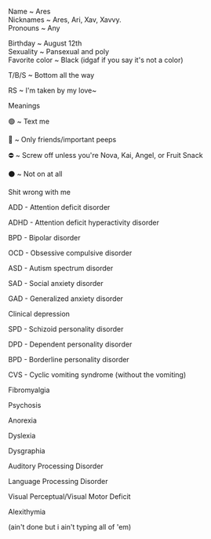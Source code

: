 Name ~ Ares                          
Nicknames ~ Ares, Ari, Xav, Xavvy.       
Pronouns ~ Any
                      
Birthday ~ August 12th               
Sexuality ~ Pansexual and poly                
Favorite color ~ Black (idgaf if you say it's not a color)

T/B/S ~ Bottom all the way

RS ~ I'm taken by my love~




Meanings

🟢 ~ Text me

🌙 ~ Only friends/important peeps

⛔️ ~ Screw off unless you're Nova, Kai, Angel, or Fruit Snack

⚫️ ~ Not on at all






Shit wrong with me

ADD - Attention deficit disorder

ADHD - Attention deficit hyperactivity disorder

BPD - Bipolar disorder

OCD - Obsessive compulsive disorder

ASD - Autism spectrum disorder

SAD - Social anxiety disorder

GAD - Generalized anxiety disorder

Clinical depression

SPD - Schizoid personality disorder

DPD - Dependent personality disorder

BPD - Borderline personality disorder

CVS - Cyclic vomiting syndrome (without the vomiting)

Fibromyalgia

Psychosis

Anorexia

Dyslexia

Dysgraphia

Auditory Processing Disorder

Language Processing Disorder

Visual Perceptual/Visual Motor Deficit

Alexithymia

(ain't done but i ain't typing all of 'em)
